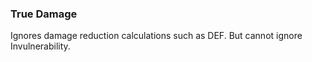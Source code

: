 ### True Damage
Ignores damage reduction calculations such as DEF. But cannot ignore Invulnerability.